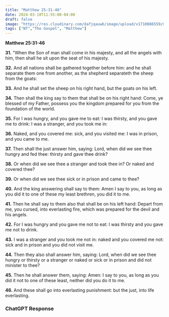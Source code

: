 ```yaml
---
title: "Matthew 25:31-46"
date: 2024-03-10T11:55:08-04:00
draft: false
image: "https://res.cloudinary.com/dafjqauwb/image/upload/v1710086559/matt419/Matthew/25_31-46_shxkuy.webp"
tags: ["NT","The Gospel", "Matthew"]
---
```


**Matthew 25:31-46**

**31.** "When the Son of man shall come in his majesty, and all the angels with him, then shall he sit upon the seat of his majesty.

**32.** And all nations shall be gathered together before him: and he shall separate them one from another, as the shepherd separateth the sheep from the goats:

**33.** And he shall set the sheep on his right hand, but the goats on his left.

**34.** Then shall the king say to them that shall be on his right hand: Come, ye blessed of my Father, possess you the kingdom prepared for you from the foundation of the world.

**35.** For I was hungry, and you gave me to eat: I was thirsty, and you gave me to drink: I was a stranger, and you took me in:

**36.** Naked, and you covered me: sick, and you visited me: I was in prison, and you came to me.

**37.** Then shall the just answer him, saying: Lord, when did we see thee hungry and fed thee: thirsty and gave thee drink?

**38.** Or when did we see thee a stranger and took thee in? Or naked and covered thee?

**39.** Or when did we see thee sick or in prison and came to thee?

**40.** And the king answering shall say to them: Amen I say to you, as long as you did it to one of these my least brethren, you did it to me.

**41.** Then he shall say to them also that shall be on his left hand: Depart from me, you cursed, into everlasting fire, which was prepared for the devil and his angels.

**42.** For I was hungry and you gave me not to eat: I was thirsty and you gave me not to drink.

**43.** I was a stranger and you took me not in: naked and you covered me not: sick and in prison and you did not visit me.

**44.** Then they also shall answer him, saying: Lord, when did we see thee hungry or thirsty or a stranger or naked or sick or in prison and did not minister to thee?

**45.** Then he shall answer them, saying: Amen: I say to you, as long as you did it not to one of these least, neither did you do it to me.

**46.** And these shall go into everlasting punishment: but the just, into life everlasting.


### ChatGPT Response
